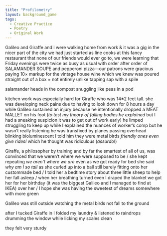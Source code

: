 ```yaml
---
title: "Profilometry"
layout: background_game
tags:
  - Creative Practice
  - Poetry
  - Original Work
---
```



Galileo and Giraffe and I were walking home from work & it was a gig in the nicer part of the city we had just started as line cooks at this fancy restaurant that none of our friends would ever go to, we were learning that Friday evenings were twice as busy as usual with order after order of SALAMANDER SOUPE and pepperoni pizza—our patrons were gracious paying 10× markup for the vintage house wine 
which we knew was poured straight out of a box = not entirely unlike tapping sap with a spile


salamander heads in the compost snuggling like peas in a pod


kitchen work was especially hard for Giraffe who was 14±2 feet tall. she was developing neck pains due to having to look down for 8 hours a day while Galileo sustained an injury because he intentionally dropped a MEAT MALLET on his foot (*to test my theory of falling bodies he explained* but I had a sneaking suspicion it was to get out of work early) he limped struggling to keep up while I explained the nuances of worker’s comp
but he wasn’t really listening he was transfixed by planes passing overhead blinking bioluminescent
I told him they were metal birds *friendly ones even give rides!*
which he thought was ridiculous (*assurdo!*)


Giraffe, a philosopher by training and by far the smartest of all of us, was convinced that we weren’t where we were supposed to be / she kept repeating *we aren’t where we are* even as we got ready for bed she said *why am I so tall* as she curled up into a ball still barely fitting onto her custommade bed / I told her a bedtime story about three little sheep to help her fall asleep / when her breathing turned even I draped the blanket we got her for her birthday (it was the biggest Galileo and I managed to find at IKEA) over her / I hope she was having the sweetest of dreams somewhere with more green


Galileo was still outside watching the metal birds not fall to the ground


after I tucked Giraffe in I folded my laundry
& listened to raindrops drumming the window while licking my scales clean 

they felt very sturdy
